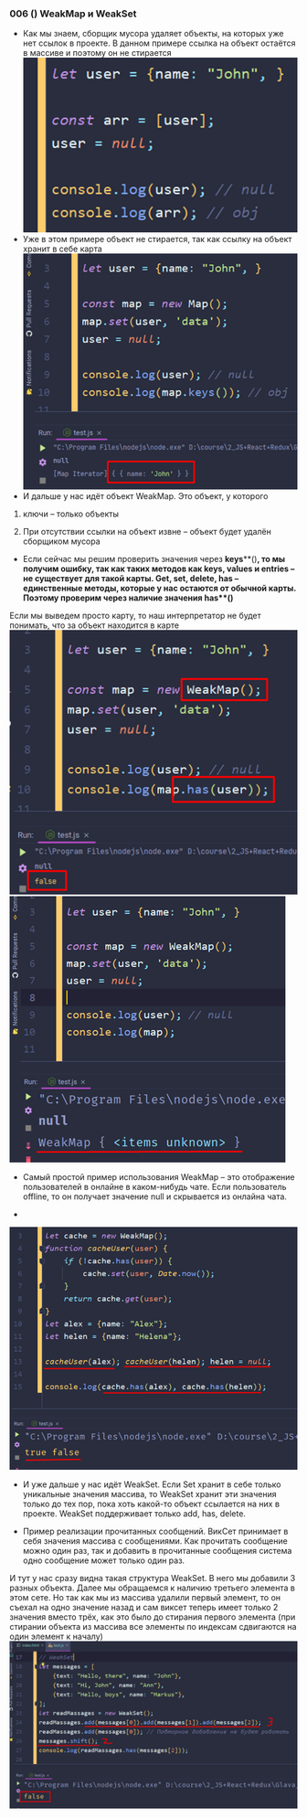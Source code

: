 ### **006 () WeakMap и WeakSet**

- Как мы знаем, сборщик мусора удаляет объекты, на которых уже нет ссылок в проекте. В данном примере ссылка на объект остаётся в массиве и поэтому он не стирается
![](../_png/Pasted%20image%2020220909165050.png)
- Уже в этом примере объект не стирается, так как ссылку на объект хранит в себе карта
![](../_png/Pasted%20image%2020220909165057.png)
- И дальше у нас идёт объект WeakMap. Это объект, у которого

1) ключи – только объекты

2) При отсутствии ссылки на объект извне – объект будет удалён сборщиком мусора

- Если сейчас мы решим проверить значения через **keys****()**, то мы получим ошибку, так как таких методов как keys, values и entries – не существует для такой карты. Get, set, delete, has – единственные методы, которые у нас остаются от обычной карты. Поэтому проверим через наличие значения **has****()**

Если мы выведем просто карту, то наш интерпретатор не будет понимать, что за объект находится в карте
![](../_png/Pasted%20image%2020220909165105.png)
![](../_png/Pasted%20image%2020220909165112.png)
- Самый простой пример использования WeakMap – это отображение пользователей в онлайне в каком-нибудь чате. Если пользователь offline, то он получает значение null и скрывается из онлайна чата.

-
![](../_png/Pasted%20image%2020220909165121.png)
- И уже дальше у нас идёт WeakSet. Если Set хранит в себе только уникальные значения массива, то WeakSet хранит эти значения только до тех пор, пока хоть какой-то объект ссылается на них в проекте. WeakSet поддерживает только add, has, delete.

- Пример реализации прочитанных сообщений. ВикСет принимает в себя значения массива с сообщениями. Как прочитать сообщение можно один раз, так и добавить в прочитанные сообщения система одно сообщение может только один раз.

И тут у нас сразу видна такая структура WeakSet. В него мы добавили 3 разных объекта. Далее мы обращаемся к наличию третьего элемента в этом сете. Но так как мы из массива удалили первый элемент, то он съехал на одно значение назад и сам виксет теперь имеет только 2 значения вместо трёх, как это было до стирания первого элемента (при стирании объекта из массива все элементы по индексам сдвигаются на один элемент к началу)
![](../_png/Pasted%20image%2020220909165145.png)